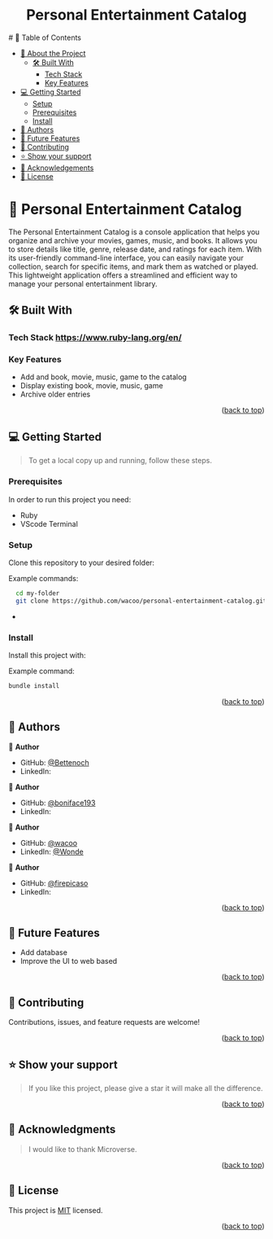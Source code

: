 <center>
<h1>Personal Entertainment Catalog</h1>
</center>
# 📗 Table of Contents

- [📖 About the Project](#about-project)
  - [🛠 Built With](#built-with)
    - [Tech Stack](#tech-stack)
    - [Key Features](#key-features)
- [💻 Getting Started](#getting-started)
  - [Setup](#setup)
  - [Prerequisites](#prerequisites)
  - [Install](#install)
- [👥 Authors](#authors)
- [🔭 Future Features](#future-features)
- [🤝 Contributing](#contributing)
- [⭐️ Show your support](#support)
- [🙏 Acknowledgements](#acknowledgements)
- [📝 License](#license)


# 📖 Personal Entertainment Catalog <a name="about-project"></a>
The Personal Entertainment Catalog is a console application that helps you organize and archive your movies, games, music, and books. It allows you to store details like title, genre, release date, and ratings for each item. With its user-friendly command-line interface, you can easily navigate your collection, search for specific items, and mark them as watched or played. This lightweight application offers a streamlined and efficient way to manage your personal entertainment library.

<a name="readme-top"></a>


## 🛠 Built With <a name="built-with"></a>

### Tech Stack <a name="tech-stack">https://www.ruby-lang.org/en/</a>

<!-- Features -->

### Key Features <a name="key-features"></a>
- Add and book, movie, music, game to the catalog
- Display existing book, movie, music, game
- Archive older entries
<p align="right">(<a href="#readme-top">back to top</a>)</p>

<!-- GETTING STARTED -->

## 💻 Getting Started <a name="getting-started"></a>

> To get a local copy up and running, follow these steps.


### Prerequisites

In order to run this project you need:
- Ruby
- VScode Terminal


### Setup

Clone this repository to your desired folder:

Example commands:

```sh
  cd my-folder
  git clone https://github.com/wacoo/personal-entertainment-catalog.git
```
-

### Install

Install this project with:

Example command:

```sh
bundle install

```
<p align="right">(<a href="#readme-top">back to top</a>)</p>

<!-- AUTHORS -->

## 👥 Authors <a name="authors"></a>

👤 **Author**

- GitHub: [@Bettenoch](https://github.com/Bettenoch)
- LinkedIn: [](https://www.linkedin.com/in/)

👤 **Author**

- GitHub: [@boniface193](https://github.com/boniface193)
- LinkedIn: [](www.linkedin.com/in/)

👤 **Author**

- GitHub: [@wacoo](https://github.com/wacoo/)
- LinkedIn: [@Wonde](https://www.linkedin.com/in/wondmagegn-abriham-b867289a/)

👤 **Author**

- GitHub: [@firepicaso](https://github.com/firepicaso)
- LinkedIn: [](www.linkedin.com/in/)

<p align="right">(<a href="#readme-top">back to top</a>)</p>

<!-- FUTURE FEATURES -->

## 🔭 Future Features <a name="future-features"></a>

 - Add database
 - Improve the UI to web based

<p align="right">(<a href="#readme-top">back to top</a>)</p>

<!-- CONTRIBUTING -->

## 🤝 Contributing <a name="contributing"></a>

Contributions, issues, and feature requests are welcome!


<p align="right">(<a href="#readme-top">back to top</a>)</p>

<!-- SUPPORT -->

## ⭐️ Show your support <a name="support"></a>

> If you like this project, please give a star it will make all the difference.

<p align="right">(<a href="#readme-top">back to top</a>)</p>

<!-- ACKNOWLEDGEMENTS -->

## 🙏 Acknowledgments <a name="acknowledgements"></a>

> I would like to thank Microverse.

<p align="right">(<a href="#readme-top">back to top</a>)</p>

<!-- LICENSE -->

## 📝 License <a name="license"></a>

This project is [MIT](./LICENSE) licensed.

<p align="right">(<a href="#readme-top">back to top</a>)</p>
